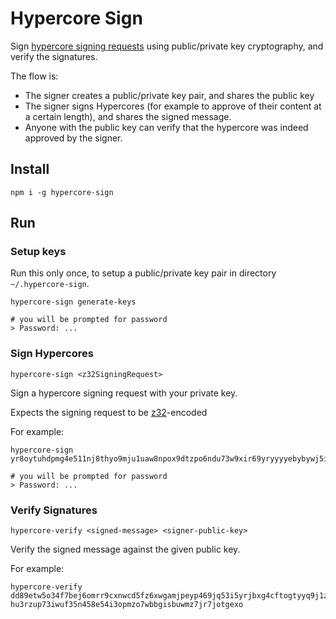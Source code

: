 # Hypercore Sign

Sign [hypercore signing requests](https://github.com/holepunchto/hypercore-signing-request/) using public/private key cryptography, and verify the signatures.

The flow is:
- The signer creates a public/private key pair, and shares the public key
- The signer signs Hypercores (for example to approve of their content at a certain length), and shares the signed message.
- Anyone with the public key can verify that the hypercore was indeed approved by the signer.

## Install

```
npm i -g hypercore-sign
```

## Run

### Setup keys
Run this only once, to setup a public/private key pair in directory `~/.hypercore-sign`.

```
hypercore-sign generate-keys

# you will be prompted for password
> Password: ...
```

### Sign Hypercores

```
hypercore-sign <z32SigningRequest>
```

Sign a hypercore signing request with your private key.

Expects the signing request to be [z32](z32)-encoded

For example:
```
hypercore-sign yr8oytuhdpmg4e511nj8thyo9mju1uaw8npox9dtzpo6ndu73w9xir69yryyyyebybywj5ifg81e8ikqbokxj1uehb1r6pkuex9s91axybjybajc47dhsgtjr9p58q8perk758qmxqn3idu5hiu5xw1iutce8xhmtmi6oxx3

# you will be prompted for password
> Password: ...
```

### Verify Signatures

```
hypercore-verify <signed-message> <signer-public-key>
```

Verify the signed message against the given public key.

For example:
```
hypercore-verify dd89etw5o34f7bej6omrr9cxnwcd5fz6xwgamjpeyp469jq53i5yrjbxg4cftogtyyq9j1zthrsxt6mad6gwc5c6udh7n16n5gy6ayobbhyrc9y5k3s1ghwo1jhxyr844chw6fbaucd9ahp5c8ooh9qp857j8zabyyyynyeyefnq7jjth1b7kuocnu4cw48yct8ukw4d97zhsdaykeyqnmgze9ftwkj85q35t5kbnzq35155ospeh69fc657richmnb59nhk7xwd56e hu3rzup73iwuf35n458e54i3opmzo7wbbgisbuwmz7jr7jotgexo
```

